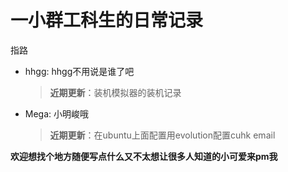 # 一小群工科生的日常记录
指路
* hhgg: hhgg不用说是谁了吧
    > **近期更新**：装机模拟器的装机记录
* Mega: 小明峻哦
    > **近期更新**：在ubuntu上面配置用evolution配置cuhk email

**欢迎想找个地方随便写点什么又不太想让很多人知道的小可爱来pm我**
